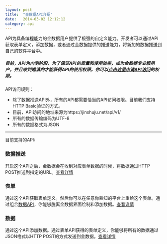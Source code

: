 ```yaml
---
layout: post
title:  "金数据API介绍"
date:   2014-03-02 12:12:12
category: api
---
```


API为具备编程能力的金数据用户提供了极强的自定义能力。开发者可以通过API获取表单定义，添加数据，或者通过金数据提供的推送能力，将新加的数据推送到自己的软件平台中。

##### 目前，API为内测阶段，为了保证API的质量和使用效率，成为金数据专业版用户，并且收到邀请的才能获得API的使用权限。你可以[点击这里申请API访问](https://jinshuju.net/f/BXyTTR)的权限。

API访问规则：

* 除了数据推送API外，所有的API都需要恰当的API访问权限。目前我们支持HTTP Basic验证的方式。
* 目前，API访问的地址来源为https://jinshuju.net/api/v1/
* 所有的数据传输编码为UTF-8
* 所有的数据格式为JSON

---------

目前支持的API: 

### 数据推送

开启这个API之后，金数据会在收到对应表单数据的时候，将数据通过HTTP POST推送到指定的URL。[查看详情](http-push.html)

### 表单

通过这个API获取表单定义。然后你可以在任意你熟知的平台上重绘这个表单。通过组合[数据API](entry-api.html)，你能够脱离金数据界面绘制和添加数据。[查看详情](form-api.html)

### 数据

通过这个API添加数据。通过表单API获得的表单定义，你能够将所有的数据通过JSON格式以HTTP POST的方式发送到金数据。[查看详情](entry-api.html)
